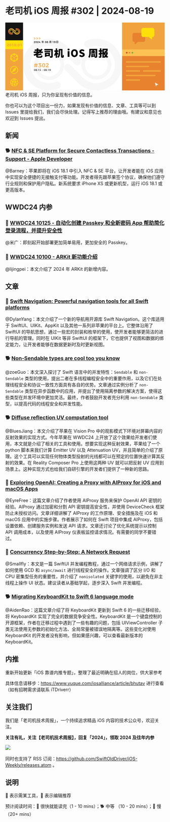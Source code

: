 # 老司机 iOS 周报 #302 | 2024-08-19

![ios-weekly](https://github.com/SwiftOldDriver/iOS-Weekly/blob/master/assets/weekly-header/302.jpg?raw=true)
老司机 iOS 周报，只为你呈现有价值的信息。

你也可以为这个项目出一份力，如果发现有价值的信息、文章、工具等可以到 Issues 里提给我们，我们会尽快处理。记得写上推荐的理由哦。有建议和意见也欢迎到 Issues 提出。

## 新闻

### 🐕 [NFC & SE Platform for Secure Contactless Transactions - Support - Apple Developer](https://developer.apple.com/support/nfc-se-platform/)

@Barney：苹果即将在 iOS 18.1 中引入 NFC & SE 平台，让开发者能在 iOS 应用中实现安全便捷的无接触支付等功能。开发者得先跟苹果签个协议，确保他们遵守行业规则和保护用户隐私。新系统要求 iPhone XS 或更新机型，运行 iOS 18.1 或更高版本。

## WWDC24 内参

### 🌟 [WWDC24 10125 - 自动化创建 Passkey 和全新密码 App 帮助简化登录流程，并提升安全性](https://xiaozhuanlan.com/topic/6145027938)

@米广：即刻起开始部署更加简单易用，更加安全的 Passkey。

### 🌟 [WWDC24 10100 - ARKit 新功能介绍](https://xiaozhuanlan.com/topic/1830462795)

@lijingpei：本文介绍了 2024 年 ARKit 的新增内容。

## 文章

### 🐎 [Swift Navigation: Powerful navigation tools for all Swift platforms](https://www.pointfree.co/blog/posts/149-swift-navigation-powerful-navigation-tools-for-all-swift-platforms)

@DylanYang：本文介绍了一个新的导航用开源库 Swift Navigation。这个库适用于 SwiftUI、UIKit、AppKit 以及其他一系列非苹果的平台上。它整体沿用了 SwiftUI 的导航思想，通过一些宏的封装和枚举的使用，使开发者能够更简洁的进行导航的管理。同时在 UIKit 等非 SwiftUI 的框架下，它也提供了视图和数据的绑定能力，让开发者能够在数据更新时及时更新视图。

### 🐕 [Non-Sendable types are cool too you know ](https://www.massicotte.org/non-sendable)

@zoeGuo：本文深入探讨了 Swift 语言中的并发特性：`Sendable` 和 `non-Sendable` 类型的使用，提出二者在多线程编程安全中的重要作用，以及它们在处理线程安全和协议一致性方面具有各自的优势。文章通过实例分析了 `non-Sendable` 类型在异步函数中的应用，并提出了使用隔离参数的解决方案，使得这些类型在并发环境中更加灵活。最终，作者鼓励开发者充分利用 `non-Sendable` 类型，以提高代码的线程安全和并发性能。

### 🐕 [Diffuse reflection UV computation tool](https://www.elkraneo.com/diffuse-reflection-uv-computation-tool/)

@BluesJiang：本文介绍了苹果在 Vision Pro 中的观影模式下环境对屏幕内容的反射效果的实现方式。今年苹果在 WWDC24 上开放了这个效果给开发者们使用，本文就是介绍了相关的工具和使用。想要实现这种反射效果，苹果给了一个 python 脚本来我们计算 Emitter UV 以及 Attenuation UV，并且简单的介绍了原理。这个工具可以实现任何物体类型投射的光线都可以在预定的位置快速计算其反射的效果。在 Reality Composer Pro 上使用这两种 UV 就可以把反射 UV 应用到场景上。这种实现方式也给我们自研引擎的开发者们提供了一种新的思路。

### 🐎 [Exploring OpenAI: Creating a Proxy with AIProxy for iOS and macOS Apps](https://www.rudrank.com/exploring-openai-creating-a-proxy-with-aiproxy/)

@EyreFree：这篇文章介绍了作者使用 AIProxy 服务来保护 OpenAI API 密钥的经验。AIProxy 通过加密和分割 API 密钥提高安全性，并使用 DeviceCheck 框架防止未授权访问。文章详细讲解了 AIProxy 的工作原理、安全措施及在 iOS 和 macOS 应用中的实施步骤。作者展示了如何在 Swift 项目中集成 AIProxy，包括设置依赖、创建服务实例和发送 API 请求。文章还讨论了优化系统提示以控制 API 调用成本，以及使用 AIProxy 仪表板监控请求情况。有需要的同学不要错过。

### 🐎 [Concurrency Step-by-Step: A Network Request](https://www.massicotte.org/step-by-step-network-request)

@Smallfly：本文是一篇 SwiftUI 并发编程教程，通过一个网络请求示例，讲解了如何使用 GCD 和 `async/await` 进行线程安全的操作。文章强调了区分 I/O 和 CPU 密集型任务的重要性，并介绍了 `nonisolated` 关键字的使用，以避免在非主线程上操作 UI 状态。建议读者从基础学起，逐步深入 Swift 并发编程。

### 🐕 [Migrating KeyboardKit to Swift 6 language mode](https://douglashill.co/keyboardkit-swift-6/)

@AidenRao：这篇文章介绍了将 KeyboardKit 更新到 Swift 6 的一些迁移经验，将 KeyboardKit 实现了完全的数据竞争安全性。KeyboardKit 是一个键盘控制的开源框架，作者在迁移过程中遇到了一些有趣的问题，包括 UIViewController 子类无法使用无参数的初始化方法、全局常量被错误地隔离等。这些变化对使用 KeyboardKit 的开发者没有影响，但如果感兴趣，可以查看最新版本的 KeyboardKit。

## 内推

重新开始更新「iOS 靠谱内推专题」，整理了最近明确在招人的岗位，供大家参考

具体信息请移步：https://www.yuque.com/iosalliance/article/bhutav 进行查看（如有招聘需求请联系 iTDriverr）

## 关注我们

我们是「老司机技术周报」，一个持续追求精品 iOS 内容的技术公众号，欢迎关注。

**关注有礼，关注【老司机技术周报】，回复「2024」，领取 2024 及往年内参**

![](https://github.com/SwiftOldDriver/iOS-Weekly/blob/master/assets/qrcode_for_wechat.jpg?raw=true)

同时也支持了 RSS 订阅：https://github.com/SwiftOldDriver/iOS-Weekly/releases.atom 。

## 说明

🚧 表示需某工具，🌟 表示编辑推荐

预计阅读时间：🐎 很快就能读完（1 - 10 mins）；🐕 中等 （10 - 20 mins）；🐢 慢（20+ mins）
